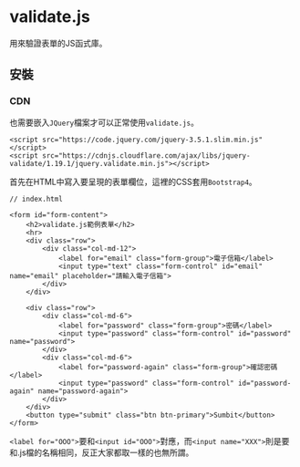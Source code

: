 # validate.js
用來驗證表單的JS函式庫。

## 安裝
### CDN
也需要嵌入`JQuery`檔案才可以正常使用`validate.js`。
```
<script src="https://code.jquery.com/jquery-3.5.1.slim.min.js"</script>
<script src="https://cdnjs.cloudflare.com/ajax/libs/jquery-validate/1.19.1/jquery.validate.min.js"></script>
```
首先在HTML中寫入要呈現的表單欄位，這裡的CSS套用`Bootstrap4`。
```
// index.html

<form id="form-content">
    <h2>validate.js範例表單</h2>
    <hr>
    <div class="row">
        <div class="col-md-12">
            <label for="email" class="form-group">電子信箱</label>
            <input type="text" class="form-control" id="email" name="email" placeholder="請輸入電子信箱">
        </div>
    </div>

    <div class="row">
        <div class="col-md-6">
            <label for="password" class="form-group">密碼</label>
            <input type="password" class="form-control" id="password" name="password">
        </div>
        <div class="col-md-6">
            <label for="password-again" class="form-group">確認密碼</label>
            <input type="password" class="form-control" id="password-again" name="password-again">
        </div>
    </div>
    <button type="submit" class="btn btn-primary">Sumbit</button>
</form>
```
`<label for="OOO">`要和`<input id="OOO">`對應，而`<input name="XXX">`則是要和.js檔的名稱相同，反正大家都取一樣的也無所謂。